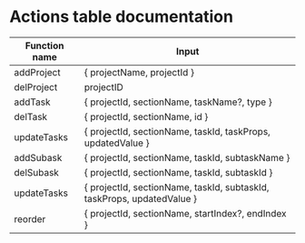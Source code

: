 # Actions table documentation

| **Function name** | **Input** 
| --- | --- |
| addProject | { projectName, projectId } |
| delProject | projectID | 
| addTask | { projectId, sectionName, taskName?, type } |
| delTask | { projectId, sectionName, id } | 
| updateTasks | { projectId, sectionName, taskId, taskProps, updatedValue } | 
| addSubask | { projectId, sectionName, taskId, subtaskName } |
| delSubask | { projectId, sectionName, taskId, subtaskId } |
| updateTasks | { projectId, sectionName, taskId, subtaskId, taskProps, updatedValue } | 
| reorder | { projectId, sectionName, startIndex?, endIndex } |
